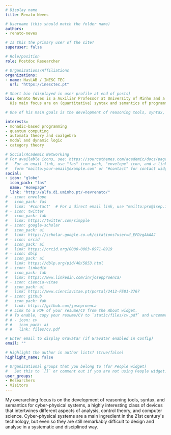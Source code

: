 ```yaml
---
# Display name
title: Renato Neves

# Username (this should match the folder name)
authors:
- renato-neves

# Is this the primary user of the site?
superuser: false

# Role/position
role: Postdoc Researcher

# Organizations/Affiliations
organizations:
- name: HasLAB / INESC TEC
  url: "https://inesctec.pt"

# Short bio (displayed in user profile at end of posts)
bio: Renato Neves is a Auxiliar Professor at University of Minho and a researcher at INESC TEC.
  His main focus are on (quantitative) syntax and semantics of programming languages, typically in the setting of cyber-physical and quantum computing.

# One of his main goals is the development of reasoning tools, syntax, and semantics for hybrid systems, a highly complex class of devices that intertwines different aspects of analysis, control theory, and computer science. Hybrid systems are a main ingredient in the 21st century’s technology, but even so they are still remarkably difficult to design and analyse in a systematic and disciplined way. His collaborators and him have been tackling this challenge by applying and advancing different mathematical frameworks. In particular, monad-based programming, automata theory, coalgebra, modal and dynamic logic, and category theory.

interests:
- monadic-based programming
- quantum computing
- automata theory and coalgebra
- modal and dynamic logic
- category theory

# Social/Academic Networking
# For available icons, see: https://sourcethemes.com/academic/docs/page-builder/#icons
#   For an email link, use "fas" icon pack, "envelope" icon, and a link in the
#   form "mailto:your-email@example.com" or "#contact" for contact widget.
social:
- icon: "globe"
  icon_pack: "fas"
  name: "Homepage"
  link: "http://alfa.di.uminho.pt/~nevrenato/"
# - icon: envelope
#   icon_pack: fas
#   link: '#contact'  # For a direct email link, use "mailto:pro@isep.ipp.pt".
# - icon: twitter
#   icon_pack: fab
#   link: https://twitter.com/simpple
# - icon: google-scholar
#   icon_pack: ai
#   link: https://scholar.google.co.uk/citations?user=d_EFDzgAAAAJ
# - icon: orcid
#   icon_pack: ai
#   link: https://orcid.org/0000-0003-0971-8919
# - icon: dblp
#   icon_pack: ai
#   link: https://dblp.org/pid/40/5853.html
# - icon: linkedin
#   icon_pack: fab
#   link: https://www.linkedin.com/in/josepproenca/
# - icon: ciencia-vitae
#   icon_pack: ai
#   link: https://www.cienciavitae.pt/portal/2412-FE81-2767
# - icon: github
#   icon_pack: fab
#   link: https://github.com/joseproenca
# # Link to a PDF of your resume/CV from the About widget.
# # To enable, copy your resume/CV to `static/files/cv.pdf` and uncomment the lines below.
# # - icon: cv
# #   icon_pack: ai
# #   link: files/cv.pdf

# Enter email to display Gravatar (if Gravatar enabled in Config)
email: ""

# Highlight the author in author lists? (true/false)
highlight_name: false

# Organizational groups that you belong to (for People widget)
#   Set this to `[]` or comment out if you are not using People widget.
user_groups:
- Researchers
- Visitors
---
```


My overarching focus is on the development of reasoning tools, syntax, and semantics for cyber-physical systems, a highly interesting class of devices that intertwines different aspects of analysis, control theory, and computer science. Cyber-physical systems are a main ingredient in the 21st century's technology, but even so they are still remarkably difficult to design and analyse in a systematic and disciplined way.